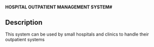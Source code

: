 #### HOSPITAL OUTPATIENT MANAGEMENT SYSTEM#

## Description
This system can be used by small hospitals and clinics to handle their outpatient systems

